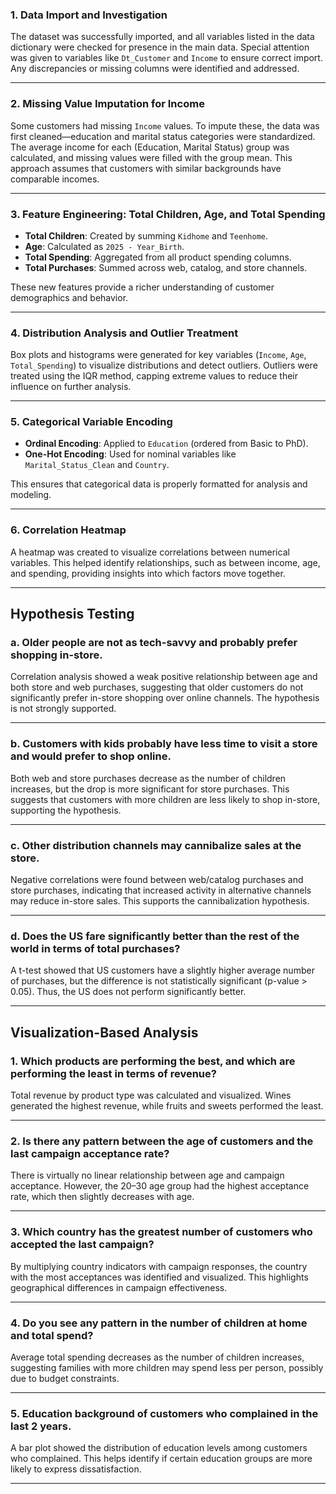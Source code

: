 ### 1. Data Import and Investigation

The dataset was successfully imported, and all variables listed in the data dictionary were checked for presence in the main data. Special attention was given to variables like `Dt_Customer` and `Income` to ensure correct import. Any discrepancies or missing columns were identified and addressed.

---

### 2. Missing Value Imputation for Income

Some customers had missing `Income` values. To impute these, the data was first cleaned—education and marital status categories were standardized. The average income for each (Education, Marital Status) group was calculated, and missing values were filled with the group mean. This approach assumes that customers with similar backgrounds have comparable incomes.

---

### 3. Feature Engineering: Total Children, Age, and Total Spending

- **Total Children**: Created by summing `Kidhome` and `Teenhome`.
- **Age**: Calculated as `2025 - Year_Birth`.
- **Total Spending**: Aggregated from all product spending columns.
- **Total Purchases**: Summed across web, catalog, and store channels.

These new features provide a richer understanding of customer demographics and behavior.

---

### 4. Distribution Analysis and Outlier Treatment

Box plots and histograms were generated for key variables (`Income`, `Age`, `Total_Spending`) to visualize distributions and detect outliers. Outliers were treated using the IQR method, capping extreme values to reduce their influence on further analysis.

---

### 5. Categorical Variable Encoding

- **Ordinal Encoding**: Applied to `Education` (ordered from Basic to PhD).
- **One-Hot Encoding**: Used for nominal variables like `Marital_Status_Clean` and `Country`.

This ensures that categorical data is properly formatted for analysis and modeling.

---

### 6. Correlation Heatmap

A heatmap was created to visualize correlations between numerical variables. This helped identify relationships, such as between income, age, and spending, providing insights into which factors move together.

---

## Hypothesis Testing

### a. Older people are not as tech-savvy and probably prefer shopping in-store.

Correlation analysis showed a weak positive relationship between age and both store and web purchases, suggesting that older customers do not significantly prefer in-store shopping over online channels. The hypothesis is not strongly supported.

---

### b. Customers with kids probably have less time to visit a store and would prefer to shop online.

Both web and store purchases decrease as the number of children increases, but the drop is more significant for store purchases. This suggests that customers with more children are less likely to shop in-store, supporting the hypothesis.

---

### c. Other distribution channels may cannibalize sales at the store.

Negative correlations were found between web/catalog purchases and store purchases, indicating that increased activity in alternative channels may reduce in-store sales. This supports the cannibalization hypothesis.

---

### d. Does the US fare significantly better than the rest of the world in terms of total purchases?

A t-test showed that US customers have a slightly higher average number of purchases, but the difference is not statistically significant (p-value > 0.05). Thus, the US does not perform significantly better.

---

## Visualization-Based Analysis

### 1. Which products are performing the best, and which are performing the least in terms of revenue?

Total revenue by product type was calculated and visualized. Wines generated the highest revenue, while fruits and sweets performed the least.

---

### 2. Is there any pattern between the age of customers and the last campaign acceptance rate?

There is virtually no linear relationship between age and campaign acceptance. However, the 20–30 age group had the highest acceptance rate, which then slightly decreases with age.

---

### 3. Which country has the greatest number of customers who accepted the last campaign?

By multiplying country indicators with campaign responses, the country with the most acceptances was identified and visualized. This highlights geographical differences in campaign effectiveness.

---

### 4. Do you see any pattern in the number of children at home and total spend?

Average total spending decreases as the number of children increases, suggesting families with more children may spend less per person, possibly due to budget constraints.

---

### 5. Education background of customers who complained in the last 2 years.

A bar plot showed the distribution of education levels among customers who complained. This helps identify if certain education groups are more likely to express dissatisfaction.

---
